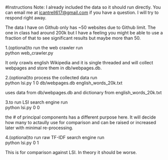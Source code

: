 #Instructions
Note: I already included the data so it should run directly. You can email me at icantrell617@gmail.com if you have a question. I will try to respond right away.

The data I have on Github only has ~50 websites due to Github limit. The one in class had around 200k but I have a feeling you might be able to use a fraction of that to see significant results but maybe more than 50.

1.(optional)to run the web crawler run<br>
python web_crawler.py

It only crawls english Wikipedia and it is single threaded and will collect webpages and store them in db/webpages.db. 

2.(optional)to process the collected data run<br>
python lsi.py <number of principal components to create> 1 0 db/webpages.db english_words_20k.txt

uses data from db/webpages.db and dictionary from english_words_20k.txt

3.to run LSI search engine run<br>
python lsi.py <number of principal components to use> 0 0

the # of principal components has a different purpose here. It will decide how many to actaully use for comparison and can be raised or increased later with minimal re-processing.

4.(optional)to run raw TF-IDF search engine run<br>
python lsi.py <number of principal components to use> 0 1

This is for comparison against LSI. In theory it should be worse.
